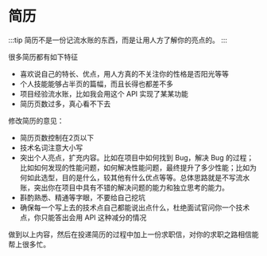 # 简历
:::tip
简历不是一份记流水账的东西，而是让用人方了解你的亮点的。
:::

很多简历都有如下特征
- 喜欢说自己的特长、优点，用人方真的不关注你的性格是否阳光等等
- 个人技能能够占半页的篇幅，而且长得也都差不多
- 项目经验流水账，比如我会用这个 API 实现了某某功能
- 简历页数过多，真心看不下去

修改简历的意见：
- 简历页数控制在2页以下
- 技术名词注意大小写
- 突出个人亮点，扩充内容。比如在项目中如何找到 Bug，解决 Bug 的过程；比如如何发现的性能问题，如何解决性能问题，最终提升了多少性能；比如为何如此选型，目的是什么，较其他有什么优点等等。总体思路就是不写流水账，突出你在项目中具有不错的解决问题的能力和独立思考的能力。
- 斟酌熟悉、精通等字眼，不要给自己挖坑
- 确保每一个写上去的技术点自己都能说出点什么，杜绝面试官问你一个技术点，你只能答出会用 API 这种减分的情况

做到以上内容，然后在投递简历的过程中加上一份求职信，对你的求职之路相信能帮上很多忙。

